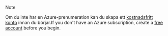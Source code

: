 > [!NOTE]
> <span data-ttu-id="ef1f5-101">Om du inte har en Azure-prenumeration kan du skapa ett [kostnadsfritt konto](https://azure.microsoft.com/free/?azure-portal=true) innan du börjar.</span><span class="sxs-lookup"><span data-stu-id="ef1f5-101">If you don't have an Azure subscription, create a [free account](https://azure.microsoft.com/free/?azure-portal=true) before you begin.</span></span>